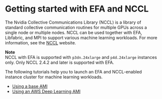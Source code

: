# Getting started with EFA and NCCL<a name="efa-start-nccl"></a>

The Nvidia Collective Communications Library \(NCCL\) is a library of standard collective communication routines for multiple GPUs across a single node or multiple nodes\. NCCL can be used together with EFA, Libfabric, and MPI to support various machine learning workloads\. For more information, see the [NCCL](https://developer.nvidia.com/nccl) website\.

**Note**  
NCCL with EFA is supported with `p3dn.24xlarge` and `p4d.24xlarge` instances only\.
Only NCCL 2\.4\.2 and later is supported with EFA\.

The following tutorials help you to launch an EFA and NCCL\-enabled instance cluster for machine learning workloads\.
+ [Using a base AMI](efa-start-nccl-base.md)
+ [Using an AWS Deep Learning AMI](efa-start-nccl-dlami.md)